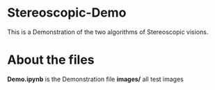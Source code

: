 # Stereoscopic-Demo

This is a Demonstration of the two algorithms of Stereoscopic visions.

# About the files

__Demo.ipynb__  is the Demonstration file
__images/__ all test images